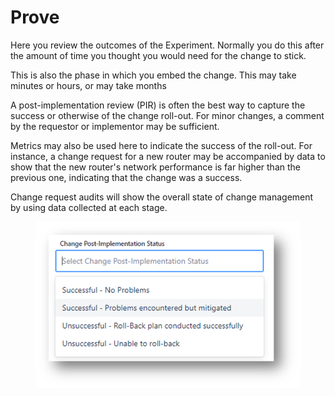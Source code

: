 # Prove

Here you review the outcomes of the Experiment. Normally you do this after the amount of time you thought you would need for the change to stick.

This is also the phase in which you embed the change. This may take minutes or hours, or may take months &#x20;

A post-implementation review (PIR) is often the best way to capture the success or otherwise of the change roll-out. For minor changes, a comment by the requestor or implementor may be sufficient.

Metrics may also be used here to indicate the success of the roll-out. For instance, a change request for a new router may be accompanied by data to show that the new router's network performance is far higher than the previous one, indicating that the change was a success.

Change request audits will show the overall state of change management by using data collected at each stage.

<figure><img src="../../.gitbook/assets/image (29).png" alt=""><figcaption></figcaption></figure>
